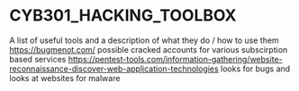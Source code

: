 # CYB301_HACKING_TOOLBOX
A list of useful tools and a description of what they do / how to use them
https://bugmenot.com/ possible cracked accounts for various subscirption based services
https://pentest-tools.com/information-gathering/website-reconnaissance-discover-web-application-technologies looks for bugs and looks at websites for malware 

